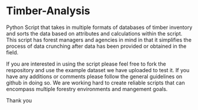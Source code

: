 # Timber-Analysis

Python Script that takes in multiple formats of databases of timber inventory and sorts the data based
on attributes and calculations within the script.  This script has forest managers and agencies in mind
in that it simplifies the process of data crunching after data has been provided or obtained in the field.

If you are interested in using the script please feel free to fork the respository and use the example
dataset we have uploaded to test it.  If you have any additions or comments please follow the general
guidelines on github in doing so.  We are working hard to create reliable scripts that can encompass
multiple forestry environments and mangement goals.


Thank you 
